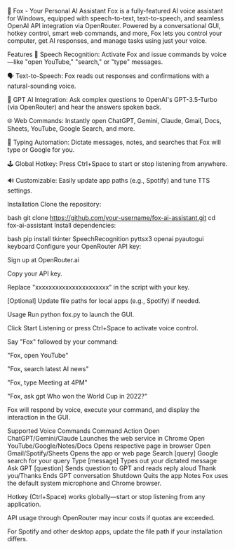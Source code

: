 🦊 Fox - Your Personal AI Assistant
Fox is a fully-featured AI voice assistant for Windows, equipped with speech-to-text, text-to-speech, and seamless OpenAI API integration via OpenRouter. Powered by a conversational GUI, hotkey control, smart web commands, and more, Fox lets you control your computer, get AI responses, and manage tasks using just your voice.

Features
🎤 Speech Recognition: Activate Fox and issue commands by voice—like "open YouTube," "search," or "type" messages.

🗣️ Text-to-Speech: Fox reads out responses and confirmations with a natural-sounding voice.

🤖 GPT AI Integration: Ask complex questions to OpenAI's GPT-3.5-Turbo (via OpenRouter) and hear the answers spoken back.

🌐 Web Commands: Instantly open ChatGPT, Gemini, Claude, Gmail, Docs, Sheets, YouTube, Google Search, and more.

📝 Typing Automation: Dictate messages, notes, and searches that Fox will type or Google for you.

🕹️ Global Hotkey: Press Ctrl+Space to start or stop listening from anywhere.

🔊 Customizable: Easily update app paths (e.g., Spotify) and tune TTS settings.

Installation
Clone the repository:

bash
git clone https://github.com/your-username/fox-ai-assistant.git
cd fox-ai-assistant
Install dependencies:

bash
pip install tkinter SpeechRecognition pyttsx3 openai pyautogui keyboard
Configure your OpenRouter API key:

Sign up at OpenRouter.ai

Copy your API key.

Replace "xxxxxxxxxxxxxxxxxxxxxx" in the script with your key.

[Optional] Update file paths for local apps (e.g., Spotify) if needed.

Usage
Run python fox.py to launch the GUI.

Click Start Listening or press Ctrl+Space to activate voice control.

Say "Fox" followed by your command:

"Fox, open YouTube"

"Fox, search latest AI news"

"Fox, type Meeting at 4PM"

"Fox, ask gpt Who won the World Cup in 2022?"

Fox will respond by voice, execute your command, and display the interaction in the GUI.

Supported Voice Commands
Command	Action
Open ChatGPT/Gemini/Claude	Launches the web service in Chrome
Open YouTube/Google/Notes/Docs	Opens respective page in browser
Open Gmail/Spotify/Sheets	Opens the app or web page
Search [query]	Google search for your query
Type [message]	Types out your dictated message
Ask GPT [question]	Sends question to GPT and reads reply aloud
Thank you/Thanks	Ends GPT conversation
Shutdown	Quits the app
Notes
Fox uses the default system microphone and Chrome browser.

Hotkey (Ctrl+Space) works globally—start or stop listening from any application.

API usage through OpenRouter may incur costs if quotas are exceeded.

For Spotify and other desktop apps, update the file path if your installation differs.

